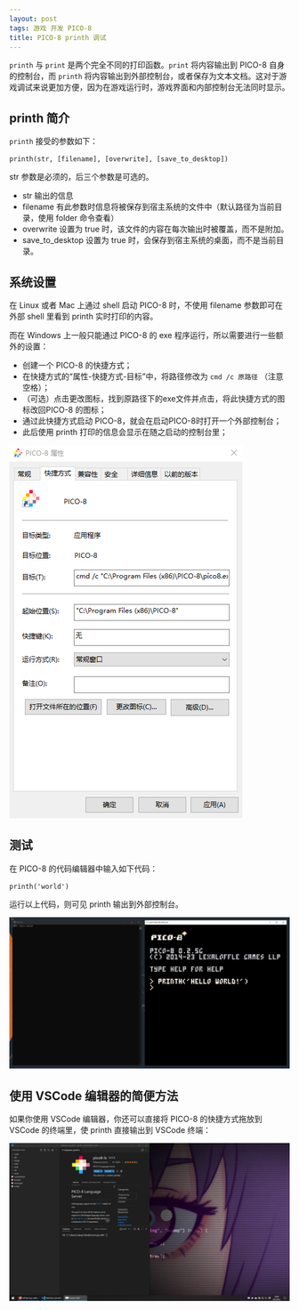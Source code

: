 ```yaml
---
layout: post
tags: 游戏 开发 PICO-8
title: PICO-8 printh 调试
---
```


`printh` 与 `print` 是两个完全不同的打印函数。`print` 将内容输出到 PICO-8 自身的控制台，而 `printh` 将内容输出到外部控制台，或者保存为文本文档。这对于游戏调试来说更加方便，因为在游戏运行时，游戏界面和内部控制台无法同时显示。

## printh 简介

`printh` 接受的参数如下：

```
printh(str, [filename], [overwrite], [save_to_desktop])
```

str 参数是必须的，后三个参数是可选的。

- str 输出的信息
- filename 有此参数时信息将被保存到宿主系统的文件中（默认路径为当前目录，使用 folder 命令查看）
- overwrite 设置为 true 时，该文件的内容在每次输出时被覆盖，而不是附加。
- save_to_desktop 设置为 true 时，会保存到宿主系统的桌面，而不是当前目录。

## 系统设置

在 Linux 或者 Mac 上通过 shell 启动 PICO-8 时，不使用 filename 参数即可在外部 shell 里看到 printh 实时打印的内容。

而在 Windows 上一般只能通过 PICO-8 的 exe 程序运行，所以需要进行一些额外的设置：

- 创建一个 PICO-8 的快捷方式；
- 在快捷方式的“属性-快捷方式-目标”中，将路径修改为 `cmd /c 原路径` （注意空格）；
- （可选）点击更改图标，找到原路径下的exe文件并点击，将此快捷方式的图标改回PICO-8 的图标；
- 通过此快捷方式启动 PICO-8，就会在启动PICO-8时打开一个外部控制台；
- 此后使用 printh 打印的信息会显示在随之启动的控制台里；

![cmd /c](/assets/20230707a.png)

## 测试

在 PICO-8 的代码编辑器中输入如下代码：

```
printh('world')
```

运行以上代码，则可见 printh 输出到外部控制台。

![printh](/assets/20230707b.png)

## 使用 VSCode 编辑器的简便方法

如果你使用 VSCode 编辑器，你还可以直接将 PICO-8 的快捷方式拖放到 VSCode 的终端里，使 printh 直接输出到 VSCode 终端：

![printh with vscode](/assets/20230707c.gif)